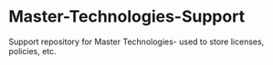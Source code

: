 # Master-Technologies-Support
Support repository for Master Technologies- used to store licenses, policies, etc.
